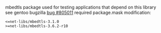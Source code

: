 
mbedtls package used for testing applications that depend on this library
see gentoo bugzilla [bug #805011](https://bugs.gentoo.org/805011#c10)
required package.mask modification:

```
<=net-libs/mbedtls-3.1.0
>=net-libs/mbedtls-3.6.2-r10
```

